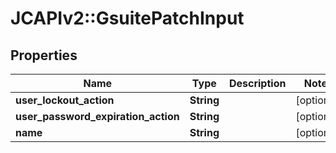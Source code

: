 # JCAPIv2::GsuitePatchInput

## Properties
Name | Type | Description | Notes
------------ | ------------- | ------------- | -------------
**user_lockout_action** | **String** |  | [optional] 
**user_password_expiration_action** | **String** |  | [optional] 
**name** | **String** |  | [optional] 


